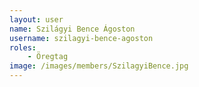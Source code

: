 ```yaml
---
layout: user
name: Szilágyi Bence Ágoston
username: szilagyi-bence-agoston
roles:
    - Öregtag
image: /images/members/SzilagyiBence.jpg
---
```


